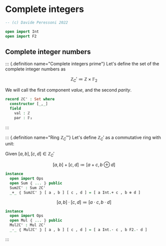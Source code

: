 # Complete integers

```agda
-- (c) Davide Peressoni 2022

open import Int
open import F2
```

## Complete integer numbers

::: {.definition name="Complete integers prime"}
Let's define the set of the complete integer numbers as

$$\mathbb{Z}_C' \coloneqq \mathbb{Z}\times\mathbb{F}_2$$

We will call the first component _value_, and the second _parity_.

```agda
record ℤC' : Set where
  constructor [_,_]
  field
    val : ℤ
    par : 𝔽₂
```
:::

::: {.definition name="Ring $\mathbb{Z}_C'$"}
Let's define $\mathbb{Z}_C'$ as a commutative ring with unit:

Given $[a,b], [c,d] \in \mathbb{Z}_C'$

$$[a,b] + [c,d] \coloneqq [a+c, b\oplus d]$$

```agda
instance
  open import Ops
  open Sum ⦃ ... ⦄ public
  SumℤC' : Sum ℤC'
  _+_ ⦃ SumℤC' ⦄ [ a , b ] [ c , d ] = [ a Int.+ c , b ⊕ d ]
```

$$[a,b] \cdot [c,d] \coloneqq [a\cdot c, b\cdot d]$$

```agda
instance
  open import Ops
  open Mul ⦃ ... ⦄ public
  MulℤC' : Mul ℤC'
  _·_ ⦃ MulℤC' ⦄ [ a , b ] [ c , d ] = [ a Int.· c , b F2.· d ]
```
:::

